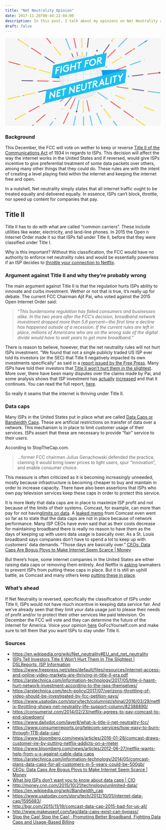 ```yaml
---
title: "Net Neutrality Opinion"
date: 2017-11-26T00:44:22-04:00
description: In this post, I talk about my opinions on Net Neutrality and why we should keep it. I also talk about other ways ISPs screw you over.
draft: false
---
```


![Fight For Net Neutrality!](/images/fight-net.jpg)

### Background
This December, the FCC will vote on wether to keep or reverse [Title II of the Communications Act](http://transition.fcc.gov/Reports/1934new.pdf) of 1934 in regards to ISPs. This decision will affect the way the internet works in the United States and if reversed, would give ISPs incentive to give preferential treatment of some data packets over others, among many other things that they could do. These rules are with the intent of creating a level playing field within the internet and keeping the internet free and open. 

In a nutshell, Net neutrality simply states that all internet traffic ought to be treated equally and delivered equally. In essence, ISPs  can’t block, throttle, nor speed up content for companies that pay.

## Title II
Title II has to do with what are called “common carriers”. These include utilities like water, electricity, and land-line phones. In 2015 the Open n Internet Order made it so that ISPs fall under Title II, before that they were classified under Title I. 

Why is this important? Without this classification, the FCC would have no authority to enforce net neutrality rules and would be essentially powerless if an ISP decides to [throttle your connection to Netflix](https://consumerist.com/2014/02/23/netflix-agrees-to-pay-comcast-to-end-slowdown/).

### Argument against Title II and why they’re probably wrong
The main argument against Title II is that the regulation hurts ISPs ability to innovate and curbs investment. Wether or not that is true, it’s really up for debate. The current FCC Chairman Ajit Pai, who voted against the 2015 Open Internet Order said: 

> *“This burdensome regulation has failed consumers and businesses alike. In the two years after the FCC’s decision, broadband network investment dropped more than 5.6 percent—the first time a decline has happened outside of a recession. If the current rules are left in place, millions of Americans who are on the wrong side of the digital divide would have to wait years to get more broadband.”*

There is reason to believe, however, that the net neutrality rules will not hurt ISPs investment. “We found that not a single publicly traded US ISP ever told its investors (or the SEC) that Title II negatively impacted its own investments specifically” as said in a [report issued by the Free Press](https://www.freepress.net/sites/default/files/resources/internet-access-and-online-video-markets-are-thriving-in-title-II-era.pdf). Many ISPs have told their investors that [Title II won’t hurt them in the slightest](http://www.dslreports.com/shownews/ISPs-Tell-Investors-Title-II-Wont-Hurt-Them-In-The-Slightest-131865).  More over, there have been many disputes over the claims made by Pai, and some analysis shows that ISP investment has [actually](https://arstechnica.com/information-technology/2017/05/title-ii-hasnt-hurt-network-investment-according-to-the-isps-themselves/) [increased](http://www.cmcsa.com/releasedetail.cfm?ReleaseID=1023210) and that it continues. You can read the full report, [here](https://www.freepress.net/sites/default/files/resources/internet-access-and-online-video-markets-are-thriving-in-title-II-era.pdf).

So really it seams that the internet is thriving under Title II.

### Data caps

Many ISPs in the United States put in place what are called [Data Caps or Bandwidth Caps](https://en.wikipedia.org/wiki/Bandwidth_cap). These are artificial restrictions on transfer of data over a network. This mechanism is in place to limit customer usage of their services. ISPs assert that these are necessary to provide “fair” service to their users.

According to StopTheCap.com. 

> …former FCC chairman Julius Genachowski defended the practice, claiming it would bring lower prices to light users, spur “innovation”, and enable consumer choice.

This measure is often criticized as it is becoming increasingly unneeded, mostly because infrastructure is becoming cheaper to buy and maintain in order to increase capacity. There have also been assertions that ISPs who own pay television services keep these caps in order to protect this service. 

It is more likely that data caps are in place to maximize ISP profit and not because of the limits of their systems. Comcast, for example, can more than pay for not having[limits on data](https://www.cio.com/article/3075975/internet-service-providers/what-big-isps-dont-want-you-to-know-about-data-caps.html). A [leaked memo](http://www.theverge.com/smart-home/2015/11/7/9687976/comcast-data-caps-are-not-about-fixing-network-congestion) from Comcast even went so far as to state that the data caps are not in place because of network performance. Many ISP CEOs have even said that as their costs decrease for maintaining broadband there is really no reason to have them as the days of keeping up with users data usage is basically over. As a St. Louis broadband says companies don’t have to spend a lot to keep up with customers’ data demands. “Those days are basically over.” [CEOs: Data Caps Are Bogus Ploys to Make Internet Seem Scarce | Money](http://time.com/money/4360431/internet-data-caps-bogus-ploys/)

But there’s hope, some internet companies in the United States are either raising data caps or removing them entirely. And Netflix is [asking](https://www.bloomberg.com/news/articles/2012-06-27/netflix-wants-help-from-u-s-against-cable-data-caps) lawmakers to prevent ISPs from putting these caps in place. But it is still an uphill battle, as Comcast and many others keep [putting these in place](https://www.consumerreports.org/telecom-services/how-easy-to-burn-through-1TB-data-cap/).

### What’s ahead
If Net Neutrality is reversed, specifically the classification of ISPs under Title II, ISPs would not have much incentive in keeping data service fair. And we’ve already seen that they limit your data usage just to please their needs of profit and/or to protect their other services like paid television. On December the FCC will vote and they can determine the future of the internet for America. Voice your opinion [here](www.gofccyourself.com) GoFccYourself.com and make sure to tell them that you want ISPs to stay under Title II.


### Sources

* https://en.wikipedia.org/wiki/Net_neutrality#EU_and_net_neutrality
* [ISPs Tell Investors Title II Won’t Hurt Them In The Slightest | DSLReports, ISP Information](http://www.dslreports.com/shownews/ISPs-Tell-Investors-Title-II-Wont-Hurt-Them-In-The-Slightest-131865)
* https://www.freepress.net/sites/default/files/resources/internet-access-and-online-video-markets-are-thriving-in-title-II-era.pdf
* https://arstechnica.com/information-technology/2017/05/title-ii-hasnt-hurt-network-investment-according-to-the-isps-themselves/
* https://arstechnica.com/tech-policy/2017/07/verizons-throttling-of-video-should-be-investigated-by-fcc-petition-says/
* https://www.usatoday.com/story/tech/columnist/shinal/2016/03/29/netflix-throttling-shows-net-neutrality-life-support-column/82388890/
* https://consumerist.com/2014/02/23/netflix-agrees-to-pay-comcast-to-end-slowdown/
* https://www.dailydot.com/layer8/what-is-title-ii-net-neutrality-fcc/
* https://www.consumerreports.org/telecom-services/how-easy-to-burn-through-1TB-data-cap/
* https://www.bloomberg.com/news/articles/2016-01-28/comcast-draws-customer-ire-by-putting-netflix-addicts-on-a-meter
* https://www.bloomberg.com/news/articles/2012-06-27/netflix-wants-help-from-u-s-against-cable-data-caps
* https://arstechnica.com/information-technology/2014/05/comcast-plans-data-caps-for-all-customers-in-5-years-could-be-500gb/
* [CEOs: Data Caps Are Bogus Ploys to Make Internet Seem Scarce | Money](http://time.com/money/4360431/internet-data-caps-bogus-ploys/)
* [What big ISPs don’t want you to know about data caps | CIO](https://www.cio.com/article/3075975/internet-service-providers/what-big-isps-dont-want-you-to-know-about-data-caps.html)
* http://money.cnn.com/2015/10/21/technology/unlimited-data/
* https://en.wikipedia.org/wiki/Bandwidth_cap
* https://www.usatoday.com/story/tech/2012/10/01/internet-data-cap/1595683/
* http://bgr.com/2015/11/19/comcast-data-cap-2015-bad-for-us-all/
* http://www.makeuseof.com/tag/data-caps-exist-can-bypass/
* [Stop the Cap! Stop the Cap! · Promoting Better Broadband, Fighting Data Caps and Usage-Based Billing](http://stopthecap.com/)
